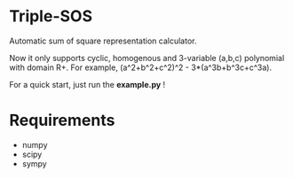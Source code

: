 # Triple-SOS
Automatic sum of square representation calculator.

Now it only supports cyclic, homogenous and 3-variable (a,b,c) polynomial with domain R+. For example, (a^2+b^2+c^2)^2 - 3*(a^3b+b^3c+c^3a). 

For a quick start, just run the **example.py** !

# Requirements

* numpy
* scipy
* sympy
